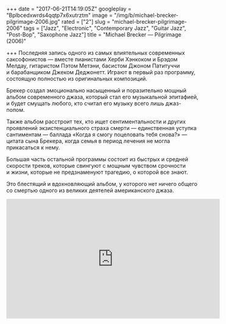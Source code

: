 +++
date = "2017-06-21T14:19:05Z"
googleplay = "Bplbcedxwrds4qqtp7x6xutrztm"
image = "/img/b/michael-brecker-pilgrimage-2006.jpg"
rated = ["2"]
slug = "michael-brecker-pilgrimage-2006"
tags = ["Jazz", "Electronic", "Contemporary Jazz", "Guitar Jazz", "Post-Bop", "Saxophone Jazz"]
title = "Michael Brecker — Pilgrimage (2006)"

+++
Последняя запись одного из&nbsp;самых влиятельных современных саксофонистов&nbsp;&mdash; вместе пианистами Херби Хэнкоком и&nbsp;Брэдом Мелдау, гитаристом Пэтом Метэни, басистом Джоном Патитуччи и&nbsp;барабанщиком Джеком Деджонетт. Играют в&nbsp;первый раз программу, состоящую полностью из&nbsp;оригинальных композиций. 

Брекер создал эмоционально насыщенный и&nbsp;поразительно мощный альбом современного джаза, который стал его музыкальной эпитафией, и&nbsp;будет смущать любого, кто считал его музыку всего лишь джаз-попом. 

Также альбом расстроит тех, кто ищет сентиментальности и&nbsp;других проявлений экзистенциального страха смерти&nbsp;&mdash; единственная уступка сантиментам&nbsp;&mdash; баллада &laquo;Когда я&nbsp;смогу поцеловать тебя снова?&raquo; &mdash;цитата сына Брекера, когда семья в&nbsp;период лечения не&nbsp;могла прикасаться к&nbsp;нему.

Большая часть остальной программы состоит из&nbsp;быстрых и&nbsp;средней скорости треков, которые свингуют с&nbsp;мощным чувством срочности и&nbsp;жизни, которые не&nbsp;предзнаменуют трагедию, о&nbsp;которой все знают. 

Это блестящий и&nbsp;вдохновляющий альбом, у&nbsp;которого нет ничего общего со&nbsp;смертью одного из&nbsp;великих деятелей американского джаза.

<iframe width="560" height="315" src="https://www.youtube.com/embed/HkjcLU38A6E" frameborder="0" allowfullscreen></iframe>